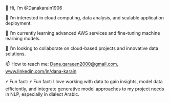 👋 Hi, I’m @Danakarain1906

👀 I’m interested in cloud computing, data analysis, and scalable application deployment.

🌱 I’m currently learning advanced AWS services and fine-tuning machine learning models.

💞️ I’m looking to collaborate on cloud-based projects and innovative data solutions.

📫 How to reach me: Dana.qaraeen2000@gmail.com, www.linkedin.com/in/dana-karain

⚡ Fun fact: ⚡ Fun fact: I love working with data to gain insights, model data efficiently, and integrate generative model approaches to my project needs in NLP, especially in dialect Arabic.
